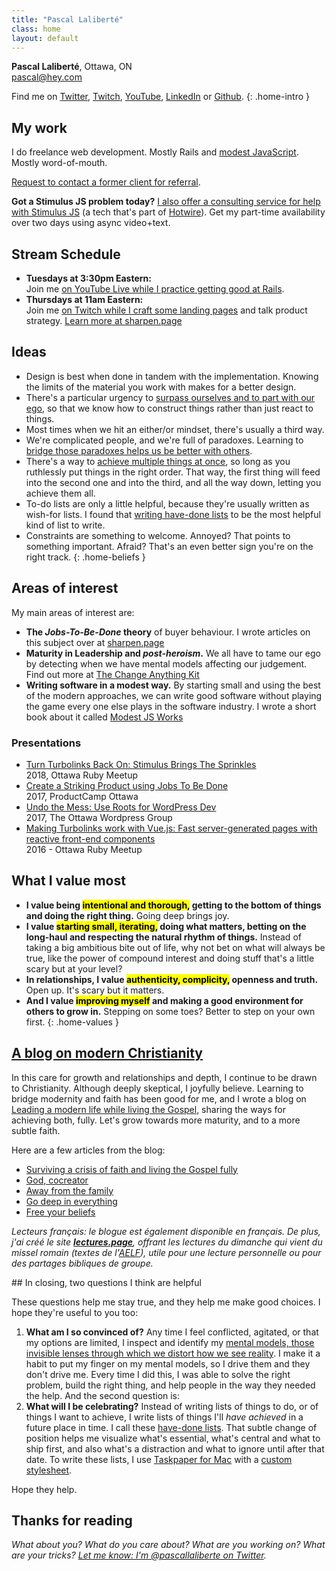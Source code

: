 ```yaml
---
title: "Pascal Laliberté"
class: home
layout: default
---
```


**Pascal Laliberté**, Ottawa, ON  
[pascal@hey.com](mailto:pascal@hey.com)
  
Find me on [Twitter][twitter], [Twitch][twitch], [YouTube][youtube], [LinkedIn][linkedin] or [Github][github].
{: .home-intro }

## My work

I do freelance web development. Mostly Rails and [modest JavaScript][modestjs]. Mostly word-of-mouth.

[Request to contact a former client for referral](mailto:pascal@hey.com?subject=Your%20former%20clients).

**Got a Stimulus JS problem today?** [I also offer a consulting service for help with Stimulus JS](https://stimulus.pascal.works/) (a tech that's part of [Hotwire](https://hotwired.dev)). Get my part-time availability over two days using async video+text.

## Stream Schedule

* **Tuesdays at 3:30pm Eastern:**<br>Join me [on YouTube Live while I practice getting good at Rails](https://www.youtube.com/channel/UCo2CttXwSgcaEmrTsALqS-A/live).
* **Thursdays at 11am Eastern:**<br>Join me [on Twitch while I craft some landing pages][twitch] and talk product strategy. [Learn more at sharpen.page](https://sharpen.page/stream/)

## Ideas

* Design is best when done in tandem with the implementation. Knowing the limits of the material you work with makes for a better design.
* There's a particular urgency to [surpass ourselves and to part with our ego][postheroism], so that we know how to construct things rather than just react to things.
* Most times when we hit an either/or mindset, there's usually a third way.
* We're complicated people, and we're full of paradoxes. Learning to [bridge those paradoxes helps us be better with others][bridgeparadoxes].
* There's a way to [achieve multiple things at once][godeepineverything], so long as you ruthlessly put things in the right order. That way, the first thing will feed into the second one and into the third, and all the way down, letting you achieve them all.
* To-do lists are only a little helpful, because they're usually written as wish-for lists. I found that [writing have-done lists][havedone] to be the most helpful kind of list to write.
* Constraints are something to welcome. Annoyed? That points to something important. Afraid? That's an even better sign you're on the right track.
{: .home-beliefs }

[postheroism]: https://medium.com/@pascallaliberte/the-urgency-of-post-heroism-11e7d920bf49
[bridgeparadoxes]: http://by.pascallaliberte.me/2014-04-surviving-a-crisis-of-faith/
[godeepineverything]: http://by.pascallaliberte.me/2014-12-go-deep-in-everything/
[havedone]: http://by.pascallaliberte.me/2013-12-writing-objectives-you-will-accomplish/

## Areas of interest

My main areas of interest are:

* **The *Jobs-To-Be-Done* theory** of buyer behaviour. I wrote articles on this subject over at [sharpen.page][sharpen-page]
* **Maturity in Leadership and _post-heroism_.** We all have to tame our ego by detecting when we have mental models affecting our judgement. Find out more at [The Change Anything Kit](/change-anything/)
* **Writing software in a modest way.** By starting small and using the best of the modern approaches, we can write good software without playing the game every one else plays in the software industry. I wrote a short book about it called [Modest JS Works][modestjs]

[modestjs]: https://modestjs.works/

### Presentations

* [Turn Turbolinks Back On: Stimulus Brings The Sprinkles][stimulusjs-presentation]<br>2018, Ottawa Ruby Meetup
* [Create a Striking Product using Jobs To Be Done][jtbd-presentation]<br>2017, ProductCamp Ottawa
* [Undo the Mess: Use Roots for WordPress Dev][roots-presentation]<br>2017, The Ottawa Wordpress Group
* [Making Turbolinks work with Vue.js: Fast server-generated pages with reactive front-end components][vuejs-presentation]<br>2016 - Ottawa Ruby Meetup

[roots-presentation]: https://www.youtube.com/watch?v=c25nvDkblSQ&lc=z123zx3xcozsehkwc04cg1ujxxroyrgp5q40k
[jtbd-presentation]: https://www.youtube.com/watch?v=mHyNmq2-tU4
[stimulusjs-presentation]: https://www.youtube.com/watch?v=UucTtozapTE
[vuejs-presentation]: https://speakerdeck.com/pascallaliberte/making-turbolinks-work-with-vue-dot-js-fast-server-generated-pages-with-reactive-front-end-components

## What I value most

* **I value being <mark>intentional and thorough,</mark> getting to the bottom of things and doing the right thing.** Going deep brings joy.
* **I value <mark>starting small, iterating,</mark> doing what matters, betting on the long-haul and respecting the natural rhythm of things.** Instead of taking a big ambitious bite out of life, why not bet on what will always be true, like the power of compound interest and doing stuff that's a little scary but at your level?
* **In relationships, I value <mark>authenticity, complicity,</mark> openness and truth.** Open up. It's scary but it matters. 
* **And I value <mark>improving myself</mark> and making a good environment for others to grow in.** Stepping on some toes? Better to step on your own first.
{: .home-values }

## [A blog on modern Christianity][faithblog]

In this care for growth and relationships and depth, I continue to be drawn to Christianity. Although deeply skeptical, I joyfully believe. Learning to bridge modernity and faith has been good for me, and I wrote a blog on [Leading a modern life while living the Gospel][faithblog], sharing the ways for achieving both, fully. Let's grow towards more maturity, and to a more subtle faith.

Here are a few articles from the blog:

* [Surviving a crisis of faith and living the Gospel fully](http://by.pascallaliberte.me/2014-04-surviving-a-crisis-of-faith/)
* [God, cocreator](http://by.pascallaliberte.me/2014-06-god-cocreator/)
* [Away from the family](http://by.pascallaliberte.me/2014-08-away-from-the-family/)
* [Go deep in everything](http://by.pascallaliberte.me/2014-12-go-deep-in-everything/)
* [Free your beliefs](http://by.pascallaliberte.me/2015-04-free-your-beliefs/)

[faithblog]: http://by.pascallaliberte.me/

*Lecteurs français: le blogue est également disponible en français. De plus, j'ai créé le site **[lectures.page][lectures]**, offrant les lectures du dimanche qui vient du missel romain (textes de l'[AELF][aelf]), utile pour une lecture personnelle ou pour des partages bibliques de groupe.*

<div class="scroll-reveal" markdown="1" id="questions">
## In closing, <span class="sub-title">two questions I think are helpful</span>

These questions help me stay true, and they help me make good choices. I hope they're useful to you too:

1. **What am I so convinced of?** Any time I feel conflicted, agitated, or that my options are limited, I inspect and identify my [mental models, those invisible lenses through which we distort how we see reality][mentalmodels]. I make it a habit to put my finger on my mental models, so I drive them and they don't drive me. Every time I did this, I was able to solve the right problem, build the right thing, and help people in the way they needed the help. And the second question is:
2. **What will I be celebrating?** Instead of writing lists of things to do, or of things I want to achieve, I write lists of things I'll *have achieved* in a future place in time. I call these [have-done lists][havedonelists]. That subtle change of position helps me visualize what's essential, what's central and what to ship first, and also what's a distraction and what to ignore until after that date. To write these lists, I use [Taskpaper for Mac][taskpaper] with a [custom stylesheet][theme-notes-first].

Hope they help.

[mentalmodels]: http://by.pascallaliberte.me/2014-01-intro-to-mental-models/
[havedonelists]: http://by.pascallaliberte.me/2013-12-writing-objectives-you-will-accomplish/

[taskpaper]: https://www.taskpaper.com
[theme-notes-first]: https://github.com/pascallaliberte/theme-notes-first

## Thanks for reading

*What about you? What do you care about? What are you working on? What are your tricks? [Let me know: I'm @pascallaliberte on Twitter][twitter].*

[linkedin]: https://www.linkedin.com/in/pascallaliberte/
[twitter]: https://twitter.com/pascallaliberte
[github]: https://github.com/pascallaliberte/
[youtube]: https://www.youtube.com/channel/UCo2CttXwSgcaEmrTsALqS-A
[twitch]: https://www.twitch.tv/pascallaliberte
[lectures]: https://lectures.page
[change-anything]: /change-anything/
[sharpen-page]: https://sharpen.page
[aelf]: https://www.aelf.org
